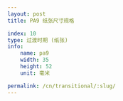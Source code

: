 ```yaml
---
layout: post
title: PA9 纸张尺寸规格

index: 10
type: 过渡时期 (纸张)
info:
    name: pa9
    width: 35
    height: 52
    unit: 毫米

permalink: /cn/transitional/:slug/
---
```



